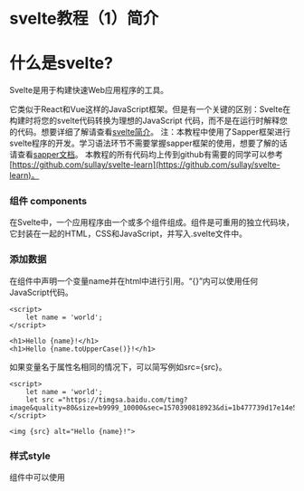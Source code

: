 # svelte教程（1）简介
# 什么是svelte?
Svelte是用于构建快速Web应用程序的工具。

它类似于React和Vue这样的JavaScript框架。但是有一个关键的区别：Svelte在构建时将您的svelte代码转换为理想的JavaScript 代码，而不是在运行时解释您的代码。想要详细了解请查看[svelte简介](https://svelte.dev/blog/svelte-3-rethinking-reactivity)。
注：本教程中使用了Sapper框架进行svelte程序的开发。学习语法环节不需要掌握sapper框架的使用，想要了解的话请查看[sapper文档](https://sapper.svelte.dev/docs/)。
本教程的所有代码均上传到github有需要的同学可以参考 [https://github.com/sullay/svelte-learn](https://github.com/sullay/svelte-learn)。


###  组件 components
在Svelte中，一个应用程序由一个或多个组件组成。组件是可重用的独立代码块，它封装在一起的HTML，CSS和JavaScript，并写入.svelte文件中。

### 添加数据
在组件中声明一个变量name并在html中进行引用。“{}”内可以使用任何JavaScript代码。
```
<script>
	let name = 'world';
</script>

<h1>Hello {name}!</h1>
<h1>Hello {name.toUpperCase()}!</h1>
```
如果变量名于属性名相同的情况下，可以简写例如src={src}。
```
<script>
	let name = 'world';
	let src ="https://timgsa.baidu.com/timg?image&quality=80&size=b9999_10000&sec=1570390818923&di=1b477739d17e14e5d8ee39b19cb40748&imgtype=0&src=http%3A%2F%2Fimg.zcool.cn%2Fcommunity%2F012e3b5954ee3da8012193a387c830.png%401280w_1l_2o_100sh.png"
</script>

<img {src} alt="Hello {name}!">
```
### 样式style
组件中可以使用<style>添加样式并且这些css规则只适用于当前组件。
实现方式是给组件内的所有css选择器都添加一个相同的class选择器并且与其他组件不相同，例如：
```
h1{
 text-align: center;
}

h1.svelte-17zljpa{
 text-align: center;
}
```
同时也给所有的标签添加一个相同的class属性。

```
<style>
h1{
	text-align: center;
}
img{
	width: 100%;
}
</style>

<script>
	let name = 'world';
	let src ="https://timgsa.baidu.com/timg?image&quality=80&size=b9999_10000&sec=1570390818923&di=1b477739d17e14e5d8ee39b19cb40748&imgtype=0&src=http%3A%2F%2Fimg.zcool.cn%2Fcommunity%2F012e3b5954ee3da8012193a387c830.png%401280w_1l_2o_100sh.png"
</script>

<h1>Hello {name}!</h1>
<h1>Hello {name.toUpperCase()}!</h1>
<img {src} alt="Hello {name}!">
```
如果希望css规则能够全局生效可以使用:global关键字。
实现方式是global修饰的选择器不会添加class选择器。
```
<style>
/* 所有h1标签 */
:global(h1){
    color: red;
}
/* main标签内的所有h1标签 */
main :global(h1){
    color: red;
}
</style>
```
### 引入子组件
注意：自定义组件变量名首字母需为大写字母。并且父组件中的样式不会对子组件生效，反之也一样。
``` 
// sullay.svelte
<h1>I am sullay!</h1>

// index.svelte
<script>
	import Sullay from '../components/sullay.svelte'
</script>
<Sullay/>
```
### 原样显示
在Svelte中，您可以使用特殊{@html ...}标签进行原样显示。
```
<style>
.html h1{
	color: chartreuse;
}
</style>

<script>
	let html="<h1>I am sullay!</h1>"
</script>

<div class="html">{@html html}</div>
```
测试发现上面代码中的color: chartreuse;并没有生效。
原因是因为{@html ...}中的标签并没有添加对应此组件的class属性。
修改一下上面的代码，如下：
```
<style>
.html :global(h1){
	color: chartreuse;
}
</style>

<script>
	let html="<h1>I am sullay!</h1>"
</script>

<div class="html">{@html html}</div>
```
阅读本文后相信你对svelte的使用已经有一个简单的认识，后续还会更多svelte教程的内容。部分内容来自于官方教程，有兴趣的可以结合起来一起看。